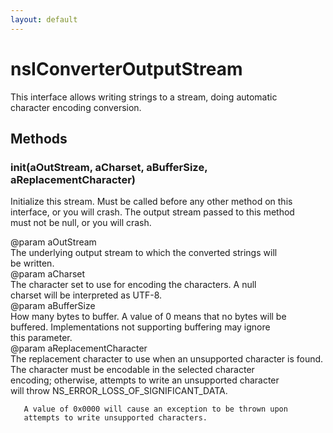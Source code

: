 ```yaml
---
layout: default
---
```


# nsIConverterOutputStream #
  
This interface allows writing strings to a stream, doing automatic  
character encoding conversion.  
  

## Methods ##

### init(aOutStream, aCharset, aBufferSize, aReplacementCharacter) ###
  
Initialize this stream. Must be called before any other method on this  
interface, or you will crash. The output stream passed to this method  
must not be null, or you will crash.  
  
@param aOutStream  
       The underlying output stream to which the converted strings will  
       be written.  
@param aCharset  
       The character set to use for encoding the characters. A null  
       charset will be interpreted as UTF-8.  
@param aBufferSize  
       How many bytes to buffer. A value of 0 means that no bytes will be  
       buffered. Implementations not supporting buffering may ignore  
       this parameter.  
@param aReplacementCharacter  
       The replacement character to use when an unsupported character is found.  
       The character must be encodable in the selected character  
       encoding; otherwise, attempts to write an unsupported character  
       will throw NS_ERROR_LOSS_OF_SIGNIFICANT_DATA.  
  
       A value of 0x0000 will cause an exception to be thrown upon  
       attempts to write unsupported characters.  
  
